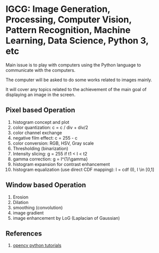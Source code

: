 # IGCG: Image Generation, Processing, Computer Vision, Pattern Recognition, Machine Learning, Data Science, Python 3, etc

Main issue is to play with computers using the Python language to communicate with the computers.

The computer will be asked to do some works related to images mainly.

It will cover any topics related to the achievement of the main goal of displaying an image in the screen.



## Pixel based Operation
1. histogram concept and plot
1. color quantization: c = c / div + div/2
1. color channel exchange
1. negative film effect: c = 255 - c
1. color conversion: RGB, HSV, Gray scale
1. Thresholding (binarization)
1. Intensity slicing: g = 255 if t1 < I < t2
1. gamma correction: g = I^{1/\gamma}
1. histogram expansion for contrast enhancement
1. histogram equalization (use direct CDF mapping): I = cdf (I), I \in [0,1]


## Window based Operation
1. Erosion
1. Dilation
1. smoothing  (convolution)
1. image gradient
1. image enhancement by LoG (Laplacian of Gaussian)

## References

1. [opencv python tutorials](https://opencv-python-tutroals.readthedocs.io/en/latest/py_tutorials/py_core/py_basic_ops/py_basic_ops.html)
